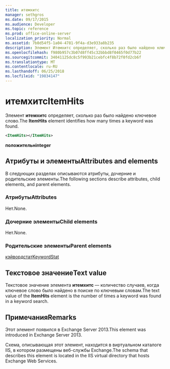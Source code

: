 ```yaml
---
title: итемхитс
manager: sethgros
ms.date: 09/17/2015
ms.audience: Developer
ms.topic: reference
ms.prod: office-online-server
localization_priority: Normal
ms.assetid: 7b0d54f5-1a04-4781-9f4a-d3e933a8b235
description: Элемент Итемхитс определяет, сколько раз было найдено ключевое слово.
ms.openlocfilehash: f980b957c3b07d8ff45c32bbbd8f0465f0d77b22
ms.sourcegitcommit: 34041125dc8c5f993b21cebfc4f8b72f0fd2cb6f
ms.translationtype: MT
ms.contentlocale: ru-RU
ms.lasthandoff: 06/25/2018
ms.locfileid: "19834147"
---
```

# <a name="itemhits"></a><span data-ttu-id="824a4-103">итемхитс</span><span class="sxs-lookup"><span data-stu-id="824a4-103">ItemHits</span></span>

<span data-ttu-id="824a4-104">Элемент **итемхитс** определяет, сколько раз было найдено ключевое слово.</span><span class="sxs-lookup"><span data-stu-id="824a4-104">The **ItemHits** element identifies how many times a keyword was found.</span></span> 
  
```XML
<ItemHits></ItemHits>
```

 <span data-ttu-id="824a4-105">**положительн**</span><span class="sxs-lookup"><span data-stu-id="824a4-105">**integer**</span></span>
## <a name="attributes-and-elements"></a><span data-ttu-id="824a4-106">Атрибуты и элементы</span><span class="sxs-lookup"><span data-stu-id="824a4-106">Attributes and elements</span></span>

<span data-ttu-id="824a4-107">В следующих разделах описываются атрибуты, дочерние и родительские элементы.</span><span class="sxs-lookup"><span data-stu-id="824a4-107">The following sections describe attributes, child elements, and parent elements.</span></span>
  
### <a name="attributes"></a><span data-ttu-id="824a4-108">Атрибуты</span><span class="sxs-lookup"><span data-stu-id="824a4-108">Attributes</span></span>

<span data-ttu-id="824a4-109">Нет.</span><span class="sxs-lookup"><span data-stu-id="824a4-109">None.</span></span>
  
### <a name="child-elements"></a><span data-ttu-id="824a4-110">Дочерние элементы</span><span class="sxs-lookup"><span data-stu-id="824a4-110">Child elements</span></span>

<span data-ttu-id="824a4-111">Нет.</span><span class="sxs-lookup"><span data-stu-id="824a4-111">None.</span></span>
  
### <a name="parent-elements"></a><span data-ttu-id="824a4-112">Родительские элементы</span><span class="sxs-lookup"><span data-stu-id="824a4-112">Parent elements</span></span>

[<span data-ttu-id="824a4-113">кэйвордстат</span><span class="sxs-lookup"><span data-stu-id="824a4-113">KeywordStat</span></span>](keywordstat.md)
  
## <a name="text-value"></a><span data-ttu-id="824a4-114">Текстовое значение</span><span class="sxs-lookup"><span data-stu-id="824a4-114">Text value</span></span>

<span data-ttu-id="824a4-115">Текстовое значение элемента **итемхитс** — количество случаев, когда ключевое слово было найдено в поиске по ключевым словам.</span><span class="sxs-lookup"><span data-stu-id="824a4-115">The text value of the **ItemHits** element is the number of times a keyword was found in a keyword search.</span></span> 
  
## <a name="remarks"></a><span data-ttu-id="824a4-116">Примечания</span><span class="sxs-lookup"><span data-stu-id="824a4-116">Remarks</span></span>

<span data-ttu-id="824a4-117">Этот элемент появился в Exchange Server 2013.</span><span class="sxs-lookup"><span data-stu-id="824a4-117">This element was introduced in Exchange Server 2013.</span></span>
  
<span data-ttu-id="824a4-118">Схема, описывающая этот элемент, находится в виртуальном каталоге IIS, в котором размещены веб-службы Exchange.</span><span class="sxs-lookup"><span data-stu-id="824a4-118">The schema that describes this element is located in the IIS virtual directory that hosts Exchange Web Services.</span></span>
  

